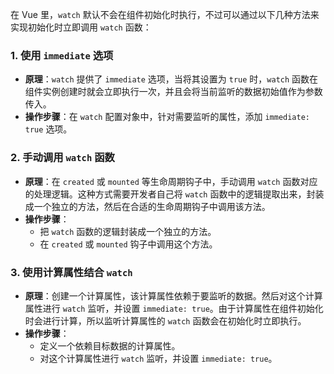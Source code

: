 在 Vue 里，`watch` 默认不会在组件初始化时执行，不过可以通过以下几种方法来实现初始化时立即调用 `watch` 函数：

### 1. 使用 `immediate` 选项
- **原理**：`watch` 提供了 `immediate` 选项，当将其设置为 `true` 时，`watch` 函数在组件实例创建时就会立即执行一次，并且会将当前监听的数据初始值作为参数传入。
- **操作步骤**：在 `watch` 配置对象中，针对需要监听的属性，添加 `immediate: true` 选项。

### 2. 手动调用 `watch` 函数
- **原理**：在 `created` 或 `mounted` 等生命周期钩子中，手动调用 `watch` 函数对应的处理逻辑。这种方式需要开发者自己将 `watch` 函数中的逻辑提取出来，封装成一个独立的方法，然后在合适的生命周期钩子中调用该方法。
- **操作步骤**：
    - 把 `watch` 函数的逻辑封装成一个独立的方法。
    - 在 `created` 或 `mounted` 钩子中调用这个方法。

### 3. 使用计算属性结合 `watch`
- **原理**：创建一个计算属性，该计算属性依赖于要监听的数据。然后对这个计算属性进行 `watch` 监听，并设置 `immediate: true`。由于计算属性在组件初始化时会进行计算，所以监听计算属性的 `watch` 函数会在初始化时立即执行。
- **操作步骤**：
    - 定义一个依赖目标数据的计算属性。
    - 对这个计算属性进行 `watch` 监听，并设置 `immediate: true`。 